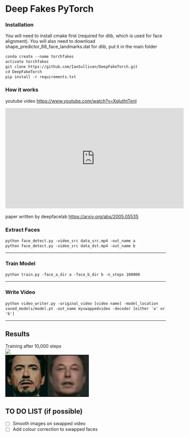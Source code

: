 # Deep Fakes PyTorch

### Installation

You will need to install cmake first (required for dlib, which is used for face alignment).
You will also need to download shape_predictor_68_face_landmarks.dat for dlib, put it in the main folder

```shell
conda create --name torchfakes
activate torchfakes
git clone https://github.com/IanSullivan/DeepFakeTorch.git
cd DeepFakeTorch
pip install -r requirements.txt
```

### How it works
youtube video
https://www.youtube.com/watch?v=XqluthtTenI 

<iframe width="560" height="315" src="https://www.youtube.com/embed/XqluthtTenI" frameborder="0" allowfullscreen></iframe>

paper written by deepfacelab
https://arxiv.org/abs/2005.05535

### Extract Faces
```shell
python face_detect.py -video_src data_src.mp4 -out_name a
python face_detect.py -video_src data_dst.mp4 -out_name b
```

---

### Train Model
```shell
python train.py -face_a_dir a -face_b_dir b -n_steps 100000
```

---

### Write Video
```shell
python video_writer.py -original_video [video name] -model_location saved_models/model.pt -out_name myswappedvideo -decoder [either 'a' or 'b']
```

---

## Results
Training after 10,000 steps <br>
<img src="images/swapped.gif"> <br>
<img src="images/b_to_a.gif">

## TO DO LIST (if possible)
- [ ] Smooth images on swapped video
- [ ] Add colour correction to swapped faces

